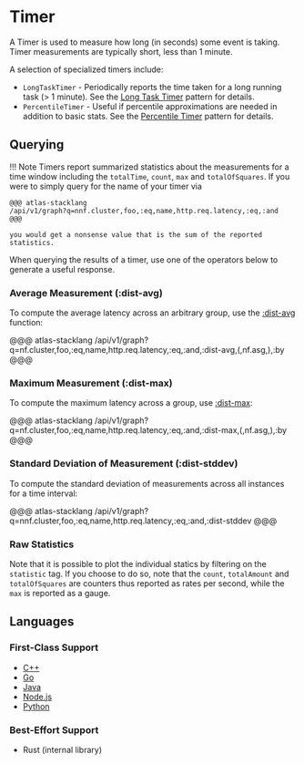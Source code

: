 # Timer

A Timer is used to measure how long (in seconds) some event is taking. Timer measurements
are typically short, less than 1 minute. 

A selection of specialized timers include: 

* `LongTaskTimer` - Periodically reports the time taken for a long running task (> 1 minute). See
  the [Long Task Timer] pattern for details.
* `PercentileTimer` - Useful if percentile approximations are needed in addition to basic stats.
  See the [Percentile Timer] pattern for details.

[Long Task Timer]: ../../patterns/long-task-timer.md
[Percentile Timer]: ../../patterns/percentile-timer.md

## Querying

!!! Note
    Timers report summarized statistics about the measurements for a time window
    including the `totalTime`, `count`, `max` and `totalOfSquares`. If you were to simply query for
    the name of your timer via

    @@@ atlas-stacklang
    /api/v1/graph?q=nnf.cluster,foo,:eq,name,http.req.latency,:eq,:and
    @@@

    you would get a nonsense value that is the sum of the reported statistics.

When querying the results of a timer, use one of the operators below to generate a useful 
response.

### Average Measurement (:dist-avg)

To compute the average latency across an arbitrary group, use the [:dist-avg] function:

@@@ atlas-stacklang
/api/v1/graph?q=nf.cluster,foo,:eq,name,http.req.latency,:eq,:and,:dist-avg,(,nf.asg,),:by
@@@

[:dist-avg]: ../../../asl/ref/dist-avg.md

### Maximum Measurement (:dist-max)

To compute the maximum latency across a group, use [:dist-max]:

@@@ atlas-stacklang
/api/v1/graph?q=nf.cluster,foo,:eq,name,http.req.latency,:eq,:and,:dist-max,(,nf.asg,),:by
@@@

[:dist-max]: ../../../asl/ref/dist-max.md

### Standard Deviation of Measurement (:dist-stddev)

To compute the standard deviation of measurements across all instances for a time interval:

@@@ atlas-stacklang
/api/v1/graph?q=nnf.cluster,foo,:eq,name,http.req.latency,:eq,:and,:dist-stddev
@@@

[:dist-stddev]: ../../../asl/ref/dist-stddev.md

### Raw Statistics

Note that it is possible to plot the individual statics by filtering on the `statistic` tag.
If you choose to do so, note that the `count`, `totalAmount` and `totalOfSquares` are counters
thus reported as rates per second, while the `max` is reported as a gauge.

## Languages

### First-Class Support

* [C++](../../lang/cpp/meters/timer.md)
* [Go](../../lang/go/meters/timer.md)
* [Java](../../lang/java/meters/timer.md)
* [Node.js](../../lang/nodejs/meters/timer.md)
* [Python](../../lang/py/meters/timer.md)

### Best-Effort Support

* Rust (internal library)
